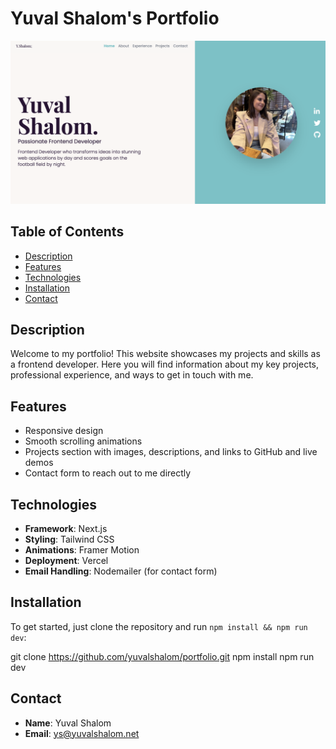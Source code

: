 # Yuval Shalom's Portfolio

![Portfolio Banner](app/banner.png)

## Table of Contents

- [Description](#description)
- [Features](#features)
- [Technologies](#technologies)
- [Installation](#installation)
- [Contact](#contact)

## Description

Welcome to my portfolio! This website showcases my projects and skills as a frontend developer. Here you will find information about my key projects, professional experience, and ways to get in touch with me.

## Features

- Responsive design
- Smooth scrolling animations
- Projects section with images, descriptions, and links to GitHub and live demos
- Contact form to reach out to me directly

## Technologies

- **Framework**: Next.js
- **Styling**: Tailwind CSS
- **Animations**: Framer Motion
- **Deployment**: Vercel
- **Email Handling**: Nodemailer (for contact form)

## Installation

To get started, just clone the repository and run `npm install && npm run dev`:

git clone https://github.com/yuvalshalom/portfolio.git
npm install
npm run dev

## Contact

- **Name**: Yuval Shalom
- **Email**: ys@yuvalshalom.net
